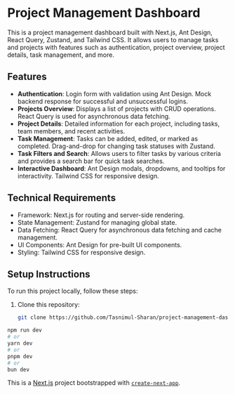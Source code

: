 # Project Management Dashboard

This is a project management dashboard built with Next.js, Ant Design, React Query, Zustand, and Tailwind CSS. It allows users to manage tasks and projects with features such as authentication, project overview, project details, task management, and more.

## Features
- **Authentication**: Login form with validation using Ant Design. Mock backend response for successful and unsuccessful logins.
- **Projects Overview**: Displays a list of projects with CRUD operations. React Query is used for asynchronous data fetching.
- **Project Details**: Detailed information for each project, including tasks, team members, and recent activities.
- **Task Management**: Tasks can be added, edited, or marked as completed. Drag-and-drop for changing task statuses with Zustand.
- **Task Filters and Search**: Allows users to filter tasks by various criteria and provides a search bar for quick task searches.
- **Interactive Dashboard**: Ant Design modals, dropdowns, and tooltips for interactivity. Tailwind CSS for responsive design.

## Technical Requirements
- Framework: Next.js for routing and server-side rendering.
- State Management: Zustand for managing global state.
- Data Fetching: React Query for asynchronous data fetching and cache management.
- UI Components: Ant Design for pre-built UI components.
- Styling: Tailwind CSS for responsive design.

## Setup Instructions
To run this project locally, follow these steps:

1. Clone this repository:
   ```bash
   git clone https://github.com/Tasnimul-Sharan/project-management-dashboard.git

```bash
npm run dev
# or
yarn dev
# or
pnpm dev
# or
bun dev
```
This is a [Next.js](https://nextjs.org/) project bootstrapped with [`create-next-app`](https://github.com/vercel/next.js/tree/canary/packages/create-next-app).
